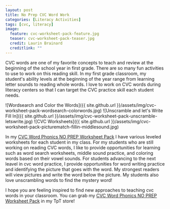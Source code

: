 ```yaml
---
layout: post
title: No Prep CVC Word Work
categories: [Literacy Activities]
tags: [cvc, literacy]
image:
  feature: cvc-worksheet-pack-feature.jpg
  teaser: cvc-worksheet-pack-teaser.jpg
  credit: Laurin Brainard
  creditlink: ""
---
```

CVC words are one of my favorite concepts to teach and review at the beginning of the school year in first grade. There are so many fun activities to use to work on this reading skill. In my first grade classroom, my student's ability levels at the beginning of the year range from learning letter sounds to reading whole words. I love to work on CVC words during literacy centers so that I can target the CVC practice skill each student needs. 


![Wordsearch and Color the Words]({{ site.github.url }}/assets/img/cvc-worksheet-pack-wordsearch-colorwords.jpg)
![Unscramble and let's Write Fill In]({{ site.github.url }}/assets/img/cvc-worksheet-pack-unscramble-letswrite.jpg)
![CVC Worksheets]({{ site.github.url }}/assets/img/cvc-worksheet-pack-picturematch-fillin-middlesound.jpg)

In my [CVC Word Phonics NO PREP Worksheet Pack](http://bit.ly/2JF5EHn) I have various leveled worksheets for each student in my class. For my students who are still working on reading CVC words, I like to provide opportunities for learning such as word search worksheets, middle sound practice, and coloring words based on their vowel sounds. For students advancing to the next leavel in cvc word practice, I provide opportunities for word writing practice and identifying the picture that goes with the word. My strongest readers will view pictures and write the word below the picture. My students also love unscrambling words to find the mystery word! 

I hope you are feeling inspired to find new approaches to teaching cvc words in your classroom. You can grab my [CVC Word Phonics NO PREP Worksheet Pack](http://bit.ly/2JF5EHn) in my TpT store!